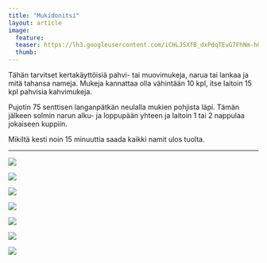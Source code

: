 ```yaml
---
title: "Mukidonitsi"
layout: article
image:
  feature:
  teaser: https://lh3.googleusercontent.com/iCHLJSXfB_dxPdqTEvG7FhNm-hQIHs9-lt95hg_SMw4=w245
  thumb:
---
```


Tähän tarvitset kertakäyttöisiä pahvi- tai muovimukeja, narua tai lankaa ja mitä tahansa nameja. Mukeja kannattaa olla vähintään 10 kpl, itse laitoin 15 kpl pahvisia kahvimukeja.

Pujotin 75 senttisen langanpätkän neulalla mukien pohjista läpi. Tämän jälkeen solmin narun alku- ja loppupään yhteen ja laitoin 1 tai 2 nappulaa jokaiseen kuppiin. 

Mikiltä kesti noin 15 minuuttia saada kaikki namit ulos tuolta.

---

[![](https://lh3.googleusercontent.com/FcHiSga_H3WOs6vMRjGuXQQYNX4VeRsSAVi6ala2UQE=w800)](https://lh3.googleusercontent.com/FcHiSga_H3WOs6vMRjGuXQQYNX4VeRsSAVi6ala2UQE=s0)

[![](https://lh3.googleusercontent.com/7MD9JBytigU6wQRmGWroIAJzHdTsScuF7kgktXfwn_8=w800)](https://lh3.googleusercontent.com/7MD9JBytigU6wQRmGWroIAJzHdTsScuF7kgktXfwn_8=s0)

[![](https://lh3.googleusercontent.com/ZSq_O3J26zRv8ntX_pnAFDIyTjFDJ51s_Uk-_ROK3hM=w800)](https://lh3.googleusercontent.com/ZSq_O3J26zRv8ntX_pnAFDIyTjFDJ51s_Uk-_ROK3hM=s0)

[![](https://lh3.googleusercontent.com/6oHtdyfe8Pz0XtzJVVZw7Ieqah1_eL3iBt_is6to-NU=w800)](https://lh3.googleusercontent.com/6oHtdyfe8Pz0XtzJVVZw7Ieqah1_eL3iBt_is6to-NU=s0)

[![](https://lh3.googleusercontent.com/kv3FK9ZmfBqjMygSAFXLtKn-qZE-z6G4UvlpEYrcMPw=w800)](https://lh3.googleusercontent.com/kv3FK9ZmfBqjMygSAFXLtKn-qZE-z6G4UvlpEYrcMPw=s0)

[![](https://lh3.googleusercontent.com/e11NxH4tPYFNfFJyInhKTv0n7ryNWtnxVKjdO-QjvUg=w800)](https://lh3.googleusercontent.com/e11NxH4tPYFNfFJyInhKTv0n7ryNWtnxVKjdO-QjvUg=s0)

[![](https://lh3.googleusercontent.com/cTAaWa87J_OGbrE_AkbsF-S6X1TTNustssSuhB3HaCs=w800)](https://lh3.googleusercontent.com/cTAaWa87J_OGbrE_AkbsF-S6X1TTNustssSuhB3HaCs=s0)
